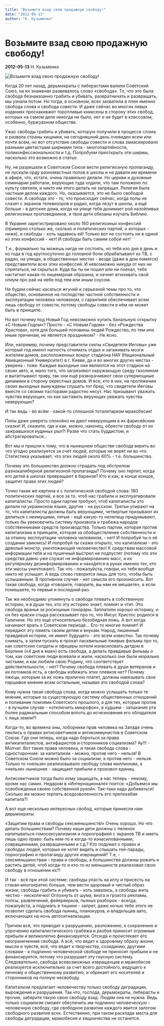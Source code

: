```yaml
---
title: "Возьмите взад свою продажную свободу!"
date: "2012-05-13"
author: "Н. Кузьменко"
---
```


# Возьмите взад свою продажную свободу!

**2012-05-13** Н. Кузьменко

![Возьмите взад свою продажную свободу!](http://img0.liveinternet.ru/images/attach/b/3/14/860/14860325_89491705c6f065b7940fcc8b17b9b6271.jpg)

Когда 20 лет назад, дерьмократы с либерастами валили Советский Союз, на их знаменах развевалось слово «свобода». То, что это была свобода безнаказанно грабить и убивать, развратничать и развращать, мы узнали потом. Но тогда, в основном, всех захватила в плен именно свобода слова и свобода совести. И даже сейчас во многих левых изданиях проскакивают торопливые книксены в сторону этих свобод, которых на самом деле никогда не было, нет и не будет в классовом, особенно, буржуазном обществе.

Ужас свободы грабить и убивать, которую получили в процессе слома и развала страны хищники, на сегодняшний день очевиден всем или почти всем, но вот отсутствие свободы совести и слова замаскировано разными цветастыми ширмами типа - многопартийности, поликонфессиональности и т.д. Попробуем приоткрыть эти ширмы, насколько это возможно в статье.

Ну, не разрешали в Советском Союзе вести религиозную пропаганду, не пускали орду разномастных попов в школы и не давали им времени в эфире, что, кстати, очень правильно делали. Но церкви и духовные семинарии работали, верующие туда ходили, что там положено по культу святили, и никто им этого делать не запрещал. Религия была частным делом каждого. Но, оказывается, это не было свободой совести. А свобода это - то, что происходит сейчас, когда попы не слазят с экранов телевизоров и радио, когда лезут в школы, а ещё больше - в детские дома, когда на улице тебя донимает рой назойливых религиозных проповедников, и твои дети обязаны изучать Библию.

В Украине зарегистрировано около 160 религиозных конфессий (примерно столько же, сколько и политических партий, о которых - ниже), и свободы - хоть задавись ей! Только вот не состоять ни в одной из этих конфессий - нет! И свободы быть самим собой нет!

Т.е., формально ты можешь нигде не состоять, но тебя изо дня в день и из года в год круглосуточно до головной боли обрабатывают из ТВ, с радио, на улицах, в общественных местах - везде (даже в дом ломятся) представители всех этих конфессий. И невозможно никуда от них ни спрятаться, ни скрыться. Куда бы ты ни пошел или ни поехал, тебя настигнет какая-то лицемерная образина, и начнет втюхивать свой опиум про рай на небе под тем или иным соусом.

Не будем сейчас касаться жгучей и серьезной темы про то, что общество, основанное на господстве частной собственности и эксплуатации человека человеком, с гарантией обеспечивает всем лишь свободу от совести, потому свободы совести в нём не может быть в принципе.

Но вот почему под Новый Год невозможно купить банальную открытку «С Новым Годом»? Просто - «С Новым Годом» - без «Рождества Христова», хотя для большей половины людей Рождество, по тем или иным причинам, не является праздником? - Не ясно.

Или, например, почему представители секты «Свидетели Иеговы» уже который год имеют наглость отнимать отдых и загаживать мозги жителям домов, расположенных вокруг стадиона НАУ (Национальный Авиационный Университет) в г. Киеве, да и во многих других местах - уверена - тоже. Каждые выходные они являются на этот стадион на своих авто, и, мало того, что загрязняют окружающую среду газолином и вытаптывают траву, так они ещё разворачивают свои супермощные динамики в сторону окрестных домов. И все, кто в них, на протяжении своих выходных вынуждены слушать тот бред, что свидетели Иеговы вместе со своими пасторами радостно несут. Нас призывают уважать чувства верующих, но как заставить верующих уважать чувства неверующих?

И так ведь - во всём - какой-то сплошной тоталитаризм мракобесия!

Попы даже умереть спокойно не дают неверующим в их фарисейские сказки! И, скажите, где и как, можно, наконец, обрести свободу от их зажравшихся иудиных рыл?! Разве что стать буддистом, и абстрагироваться...

Вот мы и пришли к тому, что в нынешнем обществе свобода верить во что угодно реализуется за счет людей, которые не верят ни во что. Статистика указывает, что этих людей около 60% - т.е. большинство.

Почему это большинство должно страдать под обстрелом разнокалиберной религиозной пропаганды? Почему оно терпит, когда его детей в школах превращают в баранов? Кто и как, в конце концов, защитит права этих людей?

Точно такая же картина и с политической свободой слова: 160 политических партий, и все за то, чтоб нас грабили и эксплуатировали капиталисты. Просто одни партии требуют, чтоб капиталисты это делали на украинском языке, другие - на русском. Третьи упирают на то, что капиталисты должны быть верующими, четвертые призывают их делиться с неимущими, пятые - ещё какую-то нелепицу придумывают, только бы увековечить систему произвола и грабежа народов собственниками средств производства. Только партии, которая против капитализма в принципе, которая за обобществление собственности и за отмену эксплуатации человека человеком, - нет! И попробуй ты о её создании заикнись! И попробуй ты скажи открыто, что капитализм - это дряхлый монстр, уничтожающий человечество! К средствам массовой информации тебя и на пушечный выстрел не подпустят (потому что эти средства давно уже служат не информированию масс, а их регулярному дезинформированию и находятся в руках именно тех, кто эти массы уничтожает). Так что - пожалуйста, говори, но тебя вообще никто не услышит. А ведь слово говорится лишь для того, чтобы быть услышанным. В противном случае - нет смысла его произносить. Вот такая свобода, когда «говорите, говорите, вы нам не мешаете», а если помешаете, то первый и последний раз.

Так же необходимо упомянуть о свободе плевать в собственную историю, и в души тех, кто эту историю знает, помнит и чтит. Это свобода вранья за роскошные гонорары. Заплатили хорошо историку, и он без краски стыда рассказывает про то, что Иисус Христос родился в Галичине. Но это ещё относительно безобидная ложь. А вот когда начинают врать о Советском периоде... Его-то многие помнят! И передают эту память своим детям и внукам. Народ, лишенный правдивой истории, не имеет будущего - это всем известно. Так почему снимать, а затем пускать в прокат пасквильные лживые фильмы про то, как советские солдаты и офицеры хотели изнасиловать детдом в Берлине («4 дня в мае») есть свобода, а делать правдивые фильмы о том, как советские люди воевали и жили, насколько они были морально чистыми, и как любили свою Родину, что соответствует действительности, - нет? Почему свобода плевать в души ветеранов и их потомков есть, а свободы избежать этих плевков нет? Почему лжецы, которым за их ложь прилично платят, должны навязывать свое паршивое мнение всем остальным, называя это свободой слова?

Кому нужна такая свобода слова, когда можно услышать только те мнения, которые за существующую систему общественных отношений и поливание помоями Советского прошлого, а для тех, которые против - в лучшем случае - «отключить микрофон», в худшем - затыкание рта более радикальным способом вплоть до исчезновения его обладателя с лица земли?!

Когда-то, во времена оны, поборники прав человека на Западе очень пеклись о правах антисоветчиков и антикоммунистов в Советском Союзе. Где они теперь, когда надо бороться за права антикапиталистов, антифашистов и сторонников социализма? Ау!!! - Молчат. Вот такие права человека, и такая свобода слова - односторонние: за капитализм - можно, против него - нельзя! В Советском Союзе можно было за социализм, а против него - нельзя. Только то «нельзя» реализовывало свободу слова миллионам, а «нельзя» нынешнее - защищает прибыли и произвол единиц.

Антисоветчиков тогда было кому защищать, а нас теперь - некому, кроме нас самих. Недаром в «Интернационале» поется: «Добьемся мы освобожденья своею собственной рукой». Так-таки надо добиваться! Сколько же можно терпеть вседозволенность его препохабия капитала?!

А вот еще несколько интересных свобод, которые принесли нам дерьмократы.

«Защитим права и свободы сексменьшинств!» Очень хорошо. Но что делать большинствам? Почему наши дети должны с пеленок напитываться гомосексуализмом и порнографией с экранов ТВ и иметь лишь одно право: быть кем-то и когда-то изнасилованными, совращенными, развращенными и т.д.? Кто подумал о правах и свободах людей, которые не хотят видеть и слышать гей-парады, порнографию и пропаганду других извращений? Т.е, - сексменьшинствам - права и свободы, а большинства должны рожать и растить детей, чтоб когда-то и кто-то из меньшинств реализовал свою свободу в отношении их?!

И так - всё при этой системе: свободы упасть на иглу и присесть на стакан многократно больше, чем вести здоровый и чистый образ жизни, свободы грабить и убивать - хоть завались, а свободы жить честно - нисколечко! Оглохнуть от шума, визга и грохота рекламы, попсы, развлечений, фейерверков, пьяных разборок - всегда, пожалуйста, а подумать в тишине - запрет, даже ночью тебе этого не позволит сделать свобода пьяниц, планокуров, и владельцев авто, включающих на ночь автосигнализации.

Причем всё, что приводит к разрушению, разложению, к сохранению и упрочению капиталистического грабежа и разбоя приносит огромные прибыли и великолепно финансируется. Отсюда и проистекает его неограниченная свобода. А всё, что ведет к здоровому образу жизни, мысли и чувств, всё, что ведет к творчеству, созиданию, другими словами - к подлинно человеческой свободе не приносит прибыли и не финансируется, потому что разрушает эту гнусную систему. Следовательно, свобода всевозможных извращенцев и мракобесов реализуется исключительно за счет всего достойного, ведущего к личному и общественному развитию, и обрекает его носителей и сторонников на полную несвободу.

Капитализм предлагает человечеству только свободу деградации, вырождения и разрушения. Так что, господа, дерьмократы, либерасты и прочие, заберите такую свою свободу взад. Людям она не нужна. Ведь только социализм сможет обеспечить им подлинно человеческую - человечную свободу, где свободное развитие каждого явится залогом свободного развития всех. Естественно, при таком раскладе места для свободы деградации, мракобесия и хищничества не останется.